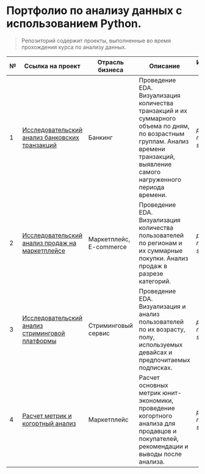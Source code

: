 # Портфолио по анализу данных с использованием Python.
> Репозиторий содержит проекты, выполненные во время прохождения курса по анализу данных.

№ | Ссылка на проект | Отрасль бизнеса | Описание | Используемые библиотеки | Презентация проекта
---|---|---|---|---|---
1 | [Исследовательский анализ банковских транзакций](https://github.com/VIT-U/portfolio_python/tree/a7edea388ee8627125db04af3e2f556bb06d6655/bank_research)| Банкинг | Проведение EDA. Визуализация количества транзакций и их суммарного объема по дням, по возрастным группам. Анализ времени транзакций, выявление самого нагруженного периода времени.| *pandas, numpy, matplotlib, seaborn, plotly* | [Презентация "Исследовательский анализ банковских транзакций"](https://drive.google.com/file/d/1-UR-1z0Iwof7WIO2WpezrrHrP6uo1W8c/view?usp=sharing)
2 | [Исследовательский анализ продаж на маркетплейсе](https://github.com/VIT-U/portfolio_python/tree/a7edea388ee8627125db04af3e2f556bb06d6655/marketplace_research)| Маркетплейс, E-commerce | Проведение EDA. Визуализация количества пользователей по регионам и их суммарные покупки. Анализ продаж в разрезе категорий.| *pandas, numpy, matplotlib, seaborn, plotly* | [Презентация "Исследовательский анализ продаж на маркетплейсе"](https://drive.google.com/file/d/1_D94-W3MaBQ7YvIwwfp5eOvcu9mfuWM1/view?usp=sharing)
3 | [Исследовательский анализ стриминговой платформы](https://github.com/VIT-U/portfolio_python/tree/a7edea388ee8627125db04af3e2f556bb06d6655/streaming%20service_research)| Стриминговый сервис | Проведение EDA. Визуализация и анализ пользователей по их возрасту, полу, используемых девайсах и предпочитаемых подписках.| *pandas, numpy, matplotlib, seaborn, plotly* | [Презентация "Исследовательский анализ продаж на маркетплейсе"](https://drive.google.com/file/d/1qxa7aBkCys77aGy0y6HCLl7ZDJblQA4y/view?usp=sharing)
4 | [Расчет метрик и когортный анализ](https://github.com/VIT-U/portfolio_python/tree/a7edea388ee8627125db04af3e2f556bb06d6655/streaming%20service_research)| Маркетплейс | Расчет основных метрик юнит-экономики, проведение когортного анализа для продавцов и покупателей, рекомендации и выводы после анализа.| *pandas, matplotlib, seaborn, plotly* | [Презентация "Оценка и оптимизация юнит-экономики"](https://drive.google.com/file/d/1qxa7aBkCys77aGy0y6HCLl7ZDJblQA4y/view?usp=sharing)
